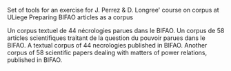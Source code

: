 Set of tools for an exercise for J. Perrez & D. Longree' course on corpus at ULiege
Preparing BIFAO articles as a corpus

Un corpus textuel de 44 nécrologies parues dans le BIFAO. Un corpus de 58 articles scientifiques traitant de la question du pouvoir parues dans le BIFAO.
A textual corpus of 44 necrologies published in BIFAO. Another corpus of 58 scientific papers dealing with matters of power relations, published in BIFAO.

